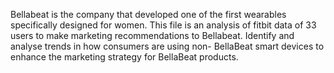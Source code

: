Bellabeat is the company that developed one of the first wearables specifically designed for women. 
This file is an analysis of fitbit data of 33 users to make marketing recommendations to Bellabeat.
Identify and analyse trends in how consumers are using non- BellaBeat smart devices to enhance the marketing strategy for BellaBeat products.
